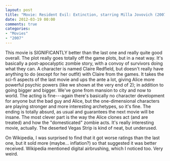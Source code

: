 ```yaml
---
layout: post
title: "Movie: Resident Evil: Extinction, starring Milla Jovovich (2007)"
date: 2012-03-19 00:00
comments: true
categories:
- "Movies"
- "2007"
---
```


This movie is SIGNIFICANTLY better than the last one and really
quite good overall. The plot really goes totally off the game
plots, but in a neat way. It's basically a post-apocalyptic zombie
story, with a convoy of survivors doing what they can. A character
is named Claire Redfield, but doesn't really have anything to do
(except for her outfit) with Claire from the games. It takes the
sci-fi aspects of the last movie and ups the ante a lot, giving
Alice more powerful psychic powers (like we shown at the very end
of 2); in addition to going bigger and bigger. We've gone from
mansion to city and now to world. The acting is fine---again
there's basically no character development for anyone but the bad
guy and Alice, but the one-dimensional characters are playing
stronger and more interesting archetypes, so it's fine. The ending
is totally absurd, as usual and guarantees the next movie will be
insane. The most clever part is the way the Alice clones act (and
are treated) and how the "domesticated" zombie acts. It's really
interesting movie, actually. The deserted Vegas Strip is kind of
neat, but underused.

On Wikipedia, I was surprised to find that it got worse ratings
than the last one, but it sold more (maybe... inflation?) so that
suggested it was better received. Wikipedia mentioned digital
airbrushing, which I noticed too. Very weird.
